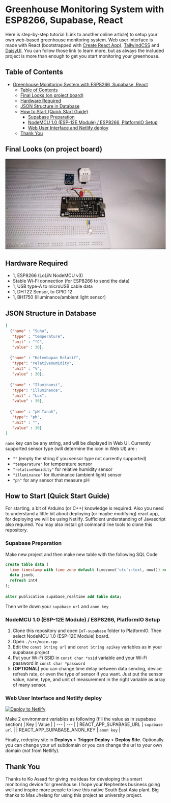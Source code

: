 # Greenhouse Monitoring System with ESP8266, Supabase, React

Here is step-by-step tutorial (Link to another online article) to setup your own web-based greenhouse monitoring system. Web user interface is made with React (bootstrapped with [Create React App](./REACT.md)), [TailwindCSS](https://tailwindcss.com/docs/guides/create-react-app) and [DaisyUI](https://daisyui.com/docs/install/). You can follow those link to learn more, but as always the included project is more than enough to get you start monitoring your greenhouse.


## Table of Contents
- [Greenhouse Monitoring System with ESP8266, Supabase, React](#greenhouse-monitoring-system-with-esp8266-supabase-react)
  - [Table of Contents](#table-of-contents)
  - [Final Looks (on project board)](#final-looks-on-project-board)
  - [Hardware Required](#hardware-required)
  - [JSON Structure in Database](#json-structure-in-database)
  - [How to Start (Quick Start Guide)](#how-to-start-quick-start-guide)
    - [Supabase Preparation](#supabase-preparation)
    - [NodeMCU 1.0 (ESP-12E Module) / ESP8266, PlatformIO Setup](#nodemcu-10-esp-12e-module--esp8266-platformio-setup)
    - [Web User Interface and Netlify deploy](#web-user-interface-and-netlify-deploy)
  - [Thank You](#thank-you)

## Final Looks (on project board)

![Final look](./pictures/Final%20Looks.jpeg)

## Hardware Required

- 1, ESP8266 (LoLiN NodeMCU v3)
- Stable Wi-Fi connection (for ESP8266 to send the data)
- 1, USB type-A to microUSB cable data
- 1, DHT22 Sensor, to GPIO 12
- 1, BH1750 (Illuminance/ambient light sensor)

## JSON Structure in Database

```json
[
  {"name" : "Suhu",
   "type" : "temperature",
   "unit" : "°C",
   "value" : 30},

  {"name" : "Kelembapan Relatif",
   "type": "relativeHumidity",
   "unit" : "%",
   "value" : 30},

  {"name" : "Iluminansi",
   "type": "illuminance",
   "unit" : "Lux",
   "value" : 30},

  {"name" : "pH Tanah",
   "type": "ph",
   "unit" : "",
   "value" : 30}
]
```

`name` key can be any string, and will be displayed in Web UI. Currently supported sensor type (will determine the icon in Web UI) are : 

- `""` (empty the string if you sensor type not currently supported)
- `"temperature"` for temperature sensor
- `"relativeHumidity"` for relative humidity sensor
- `"illuminance"` for illuminance (ambient light) sensor
- `"ph"` for any sensor that measure pH

## How to Start (Quick Start Guide)

For starting, a bit of Arduino (or C++) knowledge is required. Also you need to understand a little bit about deploying (or maybe modifying) react app, for deploying we will be using Netlify. Sufficient understanding of Javascript also required. You may also install git command line tools to clone this repository.


### Supabase Preparation

Make new project and then make new table with the following SQL Code

```sql
create table data (
  time timestamp with time zone default timezone('utc'::text, now()) not null PRIMARY KEY,
  data jsonb,
  refresh int4
);

alter publication supabase_realtime add table data;
```

Then write down your `supabase url` and `anon key`

### NodeMCU 1.0 (ESP-12E Module) / ESP8266, PlatformIO Setup 

1. Clone this repository and open `IoT-supabase` folder to PlatformIO. Then select NodeMCU 1.0 (ESP-12E Module) board. 
2. Open `./src/main.cpp`
3. Edit the `const String url` and `const String apikey` variables as in your supabase project
4. Put your Wi-Fi SSID in `const char *ssid` variable and your Wi-Fi password in `const char *password`
5. **(OPTIONAL)** you can change time delay between data sending, device refresh rate, or even the type of sensor if you want. Just put the sensor value, name, type, and unit of measurement in the right variable as array of many sensor.

### Web User Interface and Netlify deploy

[![Deploy to Netlify](https://www.netlify.com/img/deploy/button.svg)](https://app.netlify.com/start/deploy?repository=https://github.com/jhagas/greenhouse-ui)

Make 2 environment variables as following (fill the value as in supabase section)
| Key | Value |
| --- | --- |
| REACT_APP_SUPABASE_URL | `supabase url` |
| REACT_APP_SUPABASE_ANON_KEY | `anon key` |

Finally, redeploy site in **Deploys** > **Trigger Deploy** > **Deploy Site**. Optionally you can change your url subdomain or you can change the url to your own domain (not from Netlify).

## Thank You

Thanks to Ko Assad for giving me ideas for developing this smart monitoring device for greenhouse. I hope your Nephentes business going well and inspire more people to love this native South East Asia plant. Big thanks to Mas Jhelang for using this project as university project.